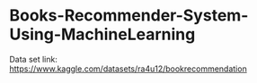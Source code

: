 # Books-Recommender-System-Using-MachineLearning


Data set link: https://www.kaggle.com/datasets/ra4u12/bookrecommendation
